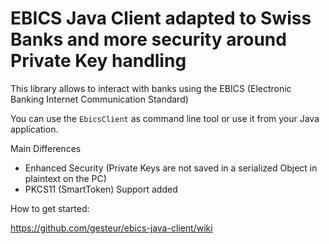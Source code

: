 EBICS Java Client adapted to Swiss Banks and more security around Private Key handling
=====

This library allows to interact with banks using the EBICS (Electronic Banking Internet Communication Standard)

You can use the `EbicsClient` as command line tool or use it from your Java application.

Main Differences

- Enhanced Security (Private Keys are not saved in a serialized Object in plaintext on the PC)
- PKCS11 (SmartToken) Support added

How to get started:

https://github.com/gesteur/ebics-java-client/wiki

